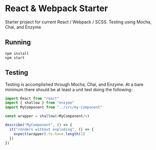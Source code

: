 # React & Webpack Starter

Starter project for current React / Webpack / SCSS.
Testing using Mocha, Chai, and Enzyme

## Running

```
npm install
npm start
```

## Testing

Testing is accomplished through Mocha, Chai, and Enzyme. At a bare minimum there should be at least
a unit test doing the following:

```javascript
import React from "react"
import { shallow } from "enzyme"
import MyComponent from "../src/my-component"

const wrapper = shallow(<MyComponent/>)

describe("MyComponent", () => {
  it("renders without exploding", () => {
    expect(wrapper).to.have.length(1)
  })
})
```
